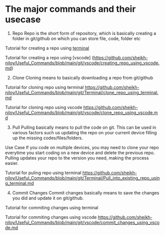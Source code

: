 # The major commands and their usecase 

1. Repo
Repo is the short form of repository, which is basically creating a folder in git/github on which you can store file, code, folder etc

Tutorial for creating a repo using [terminal](https://github.com/sheikh-niloy/Useful_Commands/blob/main/git/Terminal/creating_repo_using_terminal.md)

Tutorial for creating a repo using [vscode] (https://github.com/sheikh-niloy/Useful_Commands/blob/main/git/vscode/creating_repo_using_vscode.md)

2. Clone
Cloning means to basically downloading a repo from git/github

Tutorial for cloning repo using terminal
https://github.com/sheikh-niloy/Useful_Commands/blob/main/git/Terminal/clone_repo_using_terminal.md

Tutorial for cloning repo using vscode
https://github.com/sheikh-niloy/Useful_Commands/blob/main/git/vscode/clone_repo_using_vscode.md

3. Pull 
Pulling basically means to pull the code on git. This can be used in various factors such us updating the repo on your current device filling up the missing codes/files/folders. 

Use Case
If you code on multiple devices, you may need to clone your repo everytime you start coding on a new device and delete the previous repo. Pulling updates your repo to the version you need, making the process easier.

Tutorial for puling repo using terminal
https://github.com/sheikh-niloy/Useful_Commands/blob/main/git/Terminal/Pull_into_existing_repo_using_terminal.md

4. Commit Changes
Commit changes basically means to save the changes you did and update it on git/github.

Tutorial for commiting changes using terminal


Tutorial for commiting changes using vscode
https://github.com/sheikh-niloy/Useful_Commands/blob/main/git/vscode/commit_changes_using_vscode.md
